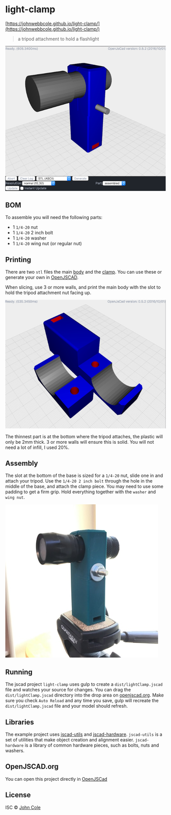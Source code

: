 # light-clamp

[https://johnwebbcole.github.io/light-clamp/](https://johnwebbcole.github.io/light-clamp/)

> a tripod attachment to hold a flashlight

![](https://github.com/johnwebbcole/light-clamp/blob/master/docs/assembled.png?raw=true)

## BOM

To assemble you will need the following parts:

 * 1 `1/4-20` nut
 * 1 `1/4-20` 2 inch bolt
 * 1 `1/4-20` washer
 * 1 `1/4-20` wing nut (or regular nut)
  
## Printing

There are two `stl` files the main [body](stl/body.stl) and the [clamp](stl/clamp.stl).  You can use these or generate your own in [OpenJSCAD](http://openjscad.org/#https://raw.githubusercontent.com/johnwebbcole/light-clamp/master/dist/light-clamp.jscad).

When slicing, use 3 or more walls, and print the main body with the slot to hold the tripod attachment nut facing up.

![exploded](https://github.com/johnwebbcole/light-clamp/blob/master/docs/exploded.png?raw=true)

The thinnest part is at the bottom where the tripod attaches, the plastic will only be 2mm thick.  3 or more walls will ensure this is solid.  You will not need a lot of infill, I used 20%.

## Assembly

The slot at the bottom of the base is sized for a `1/4-20` nut, slide one in and attach your tripod.  Use the `1/4-20 2 inch bolt` through the hole in the middle of the base, and attach the clamp piece.  You may need to use some padding to get a firm grip.  Hold everything together with the `washer` and `wing nut`.

![hero](https://github.com/johnwebbcole/light-clamp/blob/master/docs/hero.jpg?raw=true)


## Running

The jscad project `light-clamp` uses gulp to create a `dist/lightClamp.jscad` file and watches your source for changes. You can drag the `dist/lightClamp.jscad` directory into the drop area on [openjscad.org](http://openjscad.org). Make sure you check `Auto Reload` and any time you save, gulp will recreate the `dist/lightClamp.jscad` file and your model should refresh.

## Libraries

The example project uses [jscad-utils](https://www.npmjs.com/package/jscad-utils) and [jscad-hardware](https://www.npmjs.com/package/jscad-hardware). `jscad-utils` is a set of utilities that make object creation and alignment easier. `jscad-hardware` is a library of common hardware pieces, such as bolts, nuts and washers.


## OpenJSCAD.org

You can open this project directly in [OpenJSCad](https://www.openjscad.org)

## License

ISC © [John Cole](http://github.com/)
